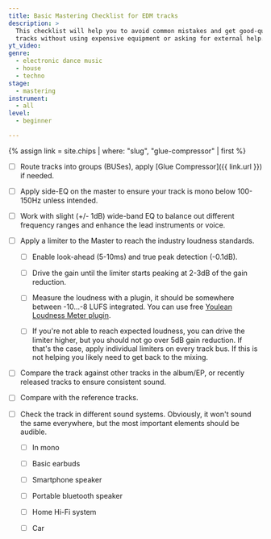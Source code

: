 ```yaml
---
title: Basic Mastering Checklist for EDM tracks
description: >
  This checklist will help you to avoid common mistakes and get good-quality
  tracks without using expensive equipment or asking for external help.
yt_video:
genre:
  - electronic dance music
  - house
  - techno
stage:
  - mastering
instrument:
  - all
level:
  - beginner

---
```

{% assign link = site.chips | where: "slug", "glue-compressor" | first %}
- [ ] Route tracks into groups (BUSes), apply [Glue Compressor]({{ link.url }}) if needed.

- [ ] Apply side-EQ on the master to ensure your track is mono below 100-150Hz unless intended.

- [ ] Work with slight (+/- 1dB) wide-band EQ to balance out different frequency ranges and enhance the lead instruments or voice.

- [ ] Apply a limiter to the Master to reach the industry loudness standards.

  - [ ] Enable look-ahead (5-10ms) and true peak detection (-0.1dB).

  - [ ] Drive the gain until the limiter starts peaking at 2-3dB of the gain reduction.

  - [ ] Measure the loudness with a plugin, it should be somewhere between -10...-8 LUFS integrated. You can use free [Youlean Loudness Meter plugin](https://youlean.co/youlean-loudness-meter/).

  - [ ] If you're not able to reach expected loudness, you can drive the limiter higher, but you should not go over 5dB gain reduction. If that's the case, apply individual limiters on every track bus. If this is not helping you likely need to get back to the mixing.

- [ ] Compare the track against other tracks in the album/EP, or recently released tracks to ensure consistent sound.

- [ ] Compare with the reference tracks.

- [ ] Check the track in different sound systems. Obviously, it won't sound the same everywhere, but the most important elements should be audible.

  - [ ] In mono

  - [ ] Basic earbuds

  - [ ] Smartphone speaker

  - [ ] Portable bluetooth speaker

  - [ ] Home Hi-Fi system

  - [ ] Car
